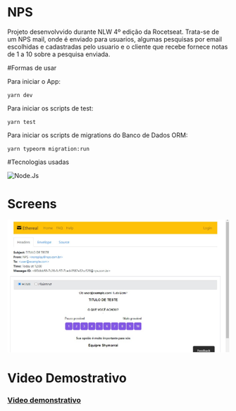 # NPS
Projeto desenvolvvido durante NLW 4º edição da Rocetseat. 
Trata-se de um NPS mail, onde é enviado para usuarios, algumas pesquisas por email escolhidas e cadastradas pelo usuario e o cliente que recebe fornece notas de 1 a 10 sobre a pesquisa enviada.



#Formas de usar

Para iniciar o App:
```
yarn dev
```

Para iniciar os scripts de test:
```
yarn test
```

Para iniciar os scripts de migrations do Banco de Dados ORM:
```
yarn typeorm migration:run
```



#Tecnologias usadas

<img src="https://img.shields.io/badge/Node.js-43853D?style=for-the-badge&logo=node.js&logoColor=white" alt="Node.Js">&nbsp;



# Screens
<img src="https://github.com/shymarrai/NPS/blob/main/screen.jpg" >

# Video Demostrativo

<a href="https://youtu.be/3s4eGR9lYEo"><h3>Video demonstrativo</h3></a>

</details>
